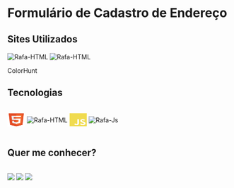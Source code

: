 # Formulário de Cadastro de Endereço

## Sites Utilizados 


<img align="center" alt="Rafa-HTML" height="30" width="40" src="https://cdn.jsdelivr.net/gh/devicons/devicon@latest/icons/canva/canva-original.svg" />
<img  align="center" alt="Rafa-HTML" height="30" width="40" src="https://cdn.jsdelivr.net/gh/devicons/devicon@latest/icons/devicon/devicon-original.svg" />
          

ColorHunt


## Tecnologias
 
<div style="display: inline_block"><br>
   <img align="center" alt="Rafa-HTML" height="30" width="40" src="https://raw.githubusercontent.com/devicons/devicon/master/icons/html5/html5-original.svg">
   <img align="center" alt="Rafa-HTML" height="30" width="40" src="https://cdn.jsdelivr.net/gh/devicons/devicon@latest/icons/css3/css3-original.svg">
   <img align="center" alt="Rafa-Js" height="30" width="40" src="https://raw.githubusercontent.com/devicons/devicon/master/icons/javascript/javascript-plain.svg">
   <img align="center" alt="Rafa-Js" height="40" width="50" src="https://cdn.jsdelivr.net/gh/devicons/devicon@latest/icons/github/github-original.svg" />
          
 
</div>

<br>
 
##
 
## Quer me conhecer?
<br>
 
<div>
   <a href="https://instagram.com/emy_bonfimf" target="_blank"><img src="https://img.shields.io/badge/-Instagram-%23E4405F?style=for-the-badge&logo=instagram&logoColor=white" target="_blank"></a>
   <a href="https://www.linkedin.com/in/emilly-bonfim-7709b2303" target="_blank"><img src="https://img.shields.io/badge/-LinkedIn-%230077B5?style=for-the-badge&logo=linkedin&logoColor=white" target="_blank"></a>
    <a href = "mailto:emillykbonfim@gmail.com"><img src="https://img.shields.io/badge/-Gmail-%23333?style=for-the-badge&logo=gmail&logoColor=white" target="_blank"></a>
</div>
